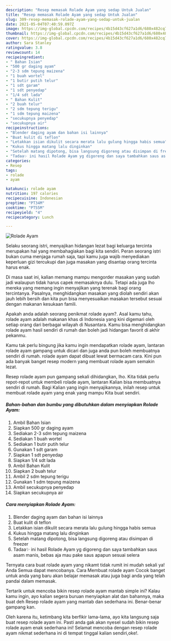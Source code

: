 ```yaml
---
description: "Resep memasak Rolade Ayam yang sedap Untuk Jualan"
title: "Resep memasak Rolade Ayam yang sedap Untuk Jualan"
slug: 309-resep-memasak-rolade-ayam-yang-sedap-untuk-jualan
date: 2021-05-04T07:40:59.097Z
image: https://img-global.cpcdn.com/recipes/4b15d43cf627a1d6/680x482cq70/rolade-ayam-foto-resep-utama.jpg
thumbnail: https://img-global.cpcdn.com/recipes/4b15d43cf627a1d6/680x482cq70/rolade-ayam-foto-resep-utama.jpg
cover: https://img-global.cpcdn.com/recipes/4b15d43cf627a1d6/680x482cq70/rolade-ayam-foto-resep-utama.jpg
author: Sara Stanley
ratingvalue: 3.8
reviewcount: 14
recipeingredient:
- " Bahan Isian"
- "500 gr daging ayam"
- "2-3 sdm tepung maizena"
- "1 buah wortel"
- "1 butir putih telur"
- "1 sdt garam"
- "1 sdt penyedap"
- "1/4 sdt lada"
- " Bahan Kulit"
- "2 buah telur"
- "2 sdm tepung terigu"
- "1 sdm tepung maizena"
- "secukupnya penyedap"
- "secukupnya air"
recipeinstructions:
- "Blender daging ayam dan bahan isi lainnya"
- "Buat kulit di teflon"
- "Letakkan isian dikulit secara merata lalu gulung hingga habis semua"
- "Kukus hingga matang lalu dinginkan"
- "Setelah matang dipotong, bisa langsung digoreng atau disimpan di freezer"
- "Tadaa✨ ini hasil Rolade Ayam yg digoreng dan saya tambahkan saus asam manis, bebas aja mau pake saus apapun sesuai selera"
categories:
- Resep
tags:
- rolade
- ayam

katakunci: rolade ayam 
nutrition: 197 calories
recipecuisine: Indonesian
preptime: "PT34M"
cooktime: "PT55M"
recipeyield: "4"
recipecategory: Lunch

---
```



![Rolade Ayam](https://img-global.cpcdn.com/recipes/4b15d43cf627a1d6/680x482cq70/rolade-ayam-foto-resep-utama.jpg)

Selaku seorang istri, menyajikan hidangan lezat bagi keluarga tercinta merupakan hal yang membahagiakan bagi kita sendiri. Peran seorang istri bukan cuma menjaga rumah saja, tapi kamu juga wajib menyediakan keperluan gizi tercukupi dan juga masakan yang disantap orang tercinta harus enak.

Di masa  saat ini, kalian memang mampu mengorder masakan yang sudah jadi walaupun tidak harus capek memasaknya dulu. Tetapi ada juga lho mereka yang memang ingin menyajikan yang terenak bagi orang tercintanya. Pasalnya, menghidangkan masakan yang diolah sendiri akan jauh lebih bersih dan kita pun bisa menyesuaikan masakan tersebut sesuai dengan makanan kesukaan famili. 



Apakah anda adalah seorang penikmat rolade ayam?. Asal kamu tahu, rolade ayam adalah makanan khas di Indonesia yang kini digemari oleh setiap orang dari berbagai wilayah di Nusantara. Kamu bisa menghidangkan rolade ayam hasil sendiri di rumah dan boleh jadi hidangan favorit di akhir pekanmu.

Kamu tak perlu bingung jika kamu ingin mendapatkan rolade ayam, lantaran rolade ayam gampang untuk dicari dan juga anda pun boleh membuatnya sendiri di rumah. rolade ayam dapat dibuat lewat bermacam cara. Kini pun ada banyak banget resep modern yang membuat rolade ayam semakin lezat.

Resep rolade ayam pun gampang sekali dihidangkan, lho. Kita tidak perlu repot-repot untuk membeli rolade ayam, lantaran Kalian bisa membuatnya sendiri di rumah. Bagi Kalian yang ingin menyajikannya, inilah resep untuk membuat rolade ayam yang enak yang mampu Kita buat sendiri.

<!--inarticleads1-->

##### Bahan-bahan dan bumbu yang dibutuhkan dalam menyiapkan Rolade Ayam:

1. Ambil  Bahan Isian
1. Siapkan 500 gr daging ayam
1. Sediakan 2-3 sdm tepung maizena
1. Sediakan 1 buah wortel
1. Sediakan 1 butir putih telur
1. Gunakan 1 sdt garam
1. Siapkan 1 sdt penyedap
1. Siapkan 1/4 sdt lada
1. Ambil  Bahan Kulit
1. Siapkan 2 buah telur
1. Ambil 2 sdm tepung terigu
1. Gunakan 1 sdm tepung maizena
1. Ambil secukupnya penyedap
1. Siapkan secukupnya air




<!--inarticleads2-->

##### Cara menyiapkan Rolade Ayam:

1. Blender daging ayam dan bahan isi lainnya
1. Buat kulit di teflon
1. Letakkan isian dikulit secara merata lalu gulung hingga habis semua
1. Kukus hingga matang lalu dinginkan
1. Setelah matang dipotong, bisa langsung digoreng atau disimpan di freezer
1. Tadaa✨ ini hasil Rolade Ayam yg digoreng dan saya tambahkan saus asam manis, bebas aja mau pake saus apapun sesuai selera




Ternyata cara buat rolade ayam yang nikamt tidak rumit ini mudah sekali ya! Anda Semua dapat mencobanya. Cara Membuat rolade ayam Cocok banget untuk anda yang baru akan belajar memasak atau juga bagi anda yang telah pandai dalam memasak.

Tertarik untuk mencoba bikin resep rolade ayam mantab simple ini? Kalau kamu ingin, ayo kalian segera buruan menyiapkan alat dan bahannya, maka buat deh Resep rolade ayam yang mantab dan sederhana ini. Benar-benar gampang kan. 

Oleh karena itu, ketimbang kita berfikir lama-lama, ayo kita langsung saja buat resep rolade ayam ini. Pasti anda gak akan nyesel sudah bikin resep rolade ayam enak sederhana ini! Selamat mencoba dengan resep rolade ayam nikmat sederhana ini di tempat tinggal kalian sendiri,oke!.

